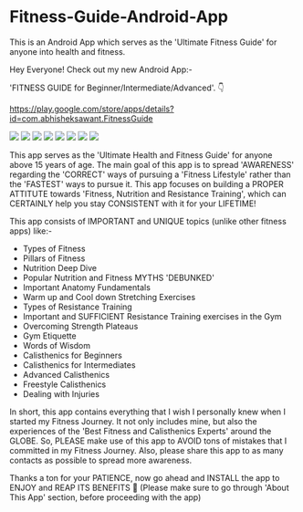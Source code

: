 # Fitness-Guide-Android-App
This is an Android App which serves as the 'Ultimate Fitness Guide' for anyone into health and fitness.

Hey Everyone! Check out my new Android App:-

'FITNESS GUIDE for Beginner/Intermediate/Advanced'. 👇

https://play.google.com/store/apps/details?id=com.abhisheksawant.FitnessGuide

<img src="https://play-lh.googleusercontent.com/YVKoY3ZqTKZt9kb03wmq6WZYYBqLwgZ_LOL10pL3qmGtRaILZwWQe4QUGcJ1vpJLois=w720-h310-rw">
<img src="https://play-lh.googleusercontent.com/NvGNOCQBKjbu9tgB5frTHYJR0Ex3C-uhBjOfdqFIty5wkARJdWYZDqxl2-ItL0LbkrA=w720-h310-rw">
<img src="https://play-lh.googleusercontent.com/Tg8tz0vsrMEjrAm5ZyBFac290BZJKKJb3-JrukUxiElm1e5Gq3MRzL3_XMKqp5fT_Pg=w720-h310-rw">
<img src="https://play-lh.googleusercontent.com/GQTscEaZppLugaI-swMGAkKAPJaofT-YCJ8Ncn0kCeINVTJznzWe5-iH4jadxLa5lb4=w720-h310-rw">
<img src="https://play-lh.googleusercontent.com/Raa3ftDwnVRNVXhcTbpGC1NUjMNtZa3OxgOOiuNe3ggnXjBckTEMFZumtJ8sMQP8oW8=w720-h310-rw">
<img src="https://play-lh.googleusercontent.com/zUgc5jqbtOCiiDvgAMLBF190bpSyUfWnFaqvJZ_8dR_jE9y1W9gyzgalQvY-9Hi7C70=w720-h310-rw">
<img src="https://play-lh.googleusercontent.com/ZLCEAxN2Widc8lLsETkClibJQnxv4C26UUfcv8NL0SWfqBmfBMuw4Kz0-E4KV_pwTw=w720-h310-rw">
<img src="https://play-lh.googleusercontent.com/CDS1p4MJ7lL4sdlSHia5VPWfh3Lu7Hp87iJyi5l_RBJ3w2gcEkveSqbGg_8Zobq-aRg=w720-h310-rw">

This app serves as the 'Ultimate Health and Fitness Guide' for anyone above 15 years of age. The main goal of this app is to spread 'AWARENESS' regarding the 'CORRECT' ways of pursuing a 'Fitness Lifestyle' rather than the 'FASTEST' ways to pursue it.
This app focuses on building a PROPER ATTITUTE towards 'Fitness, Nutrition and Resistance Training', which can CERTAINLY help you stay CONSISTENT with it for your LIFETIME!

This app consists of IMPORTANT and UNIQUE topics (unlike other fitness apps) like:-
* Types of Fitness
* Pillars of Fitness
* Nutrition Deep Dive
* Popular Nutrition and Fitness MYTHS 'DEBUNKED'
* Important Anatomy Fundamentals
* Warm up and Cool down Stretching Exercises
* Types of Resistance Training
* Important and SUFFICIENT Resistance Training exercises in the Gym
* Overcoming Strength Plateaus
* Gym Etiquette
* Words of Wisdom
* Calisthenics for Beginners
* Calisthenics for Intermediates
* Advanced Calisthenics
* Freestyle Calisthenics
* Dealing with Injuries 

In short, this app contains everything that I wish I personally knew when I started my Fitness Journey. It not only includes mine, but also the experiences of the 'Best Fitness and Calisthenics Experts' around the GLOBE. So, PLEASE make use of this app to AVOID tons of mistakes that I committed in my Fitness Journey.
Also, please share this app to as many contacts as possible to spread more awareness.

Thanks a ton for your PATIENCE, now go ahead and INSTALL the app to ENJOY and REAP ITS BENEFITS 🙂
(Please make sure to go through 'About This App' section, before proceeding with the app)

